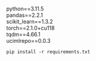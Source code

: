 python==3.11.5  
pandas==2.2.1  
scikit_learn==1.3.2  
torch==2.1.0+cu118  
tqdm==4.66.1  
ucimlrepo==0.0.3  

```
pip install -r requirements.txt
```